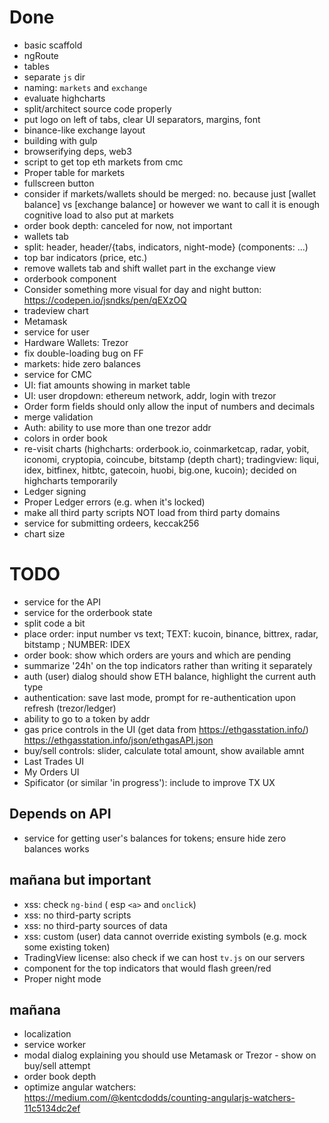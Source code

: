 # Done

* basic scaffold
* ngRoute
* tables
* separate `js` dir
* naming: `markets` and `exchange`
* evaluate highcharts
* split/architect source code properly
* put logo on left of tabs, clear UI separators, margins, font
* binance-like exchange layout
* building with gulp
* browserifying deps, web3
* script to get top eth markets from cmc
* Proper table for markets
* fullscreen button
* consider if markets/wallets should be merged: no. because just [wallet balance] vs [exchange balance] or however we want to call it is enough cognitive load to also put at markets
* order book depth: canceled for now, not important
* wallets tab
* split: header, header/{tabs, indicators, night-mode} (components: ...)
* top bar indicators (price, etc.)
* remove wallets tab and shift wallet part in the exchange view
* orderbook component
* Consider something more visual for day and night button: https://codepen.io/jsndks/pen/qEXzOQ
* tradeview chart
* Metamask
* service for user
* Hardware Wallets: Trezor
* fix double-loading bug on FF
* markets: hide zero balances
* service for CMC
* UI: fiat amounts showing in market table
* UI: user dropdown: ethereum network, addr, login with trezor
* Order form fields should only allow the input of numbers and decimals
* merge validation
* Auth: ability to use more than one trezor addr
* colors in order book
* re-visit charts (highcharts: orderbook.io, coinmarketcap, radar, yobit, iconomi, cryptopia, coincube, bitstamp (depth chart); tradingview: liqui, idex, bitfinex, hitbtc, gatecoin, huobi, big.one, kucoin); decided on highcharts temporarily
* Ledger signing
* Proper Ledger errors (e.g. when it's locked)
* make all third party scripts NOT load from third party domains
* service for submitting ordeers, keccak256
* chart size

# TODO
* service for the API
* service for the orderbook state
* split code a bit
* place order: input number vs text; TEXT: kucoin, binance, bittrex, radar, bitstamp ;  NUMBER: IDEX
* order book: show which orders are yours and which are pending 
* summarize '24h' on the top indicators rather than writing it separately
* auth (user) dialog should show ETH balance, highlight the current auth type 
* authentication: save last mode, prompt for re-authentication upon refresh (trezor/ledger)
* ability to go to a token by addr
* gas price controls in the UI (get data from https://ethgasstation.info/) https://ethgasstation.info/json/ethgasAPI.json
* buy/sell controls: slider, calculate total amount, show available amnt
* Last Trades UI
* My Orders UI
* Spificator (or similar 'in progress'): include to improve TX UX

## Depends on API

* service for getting user's balances for tokens; ensure hide zero balances works

## mañana but important

* xss: check `ng-bind` ( esp `<a>` and `onclick`)
* xss: no third-party scripts
* xss: no third-party sources of data
* xss: custom (user) data cannot override existing symbols (e.g. mock some existing token)
* TradingView license: also check if we can host `tv.js` on our servers
* component for the top indicators that would flash green/red
* Proper night mode

## mañana

* localization
* service worker 
* modal dialog explaining you should use Metamask or Trezor - show on buy/sell attempt
* order book depth
* optimize angular watchers: https://medium.com/@kentcdodds/counting-angularjs-watchers-11c5134dc2ef
